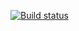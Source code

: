 [![Build status](https://ci.appveyor.com/api/projects/status/14fci0syj4sqfsmn?svg=true)](https://ci.appveyor.com/project/SergeiAnatolich/gradle-2-1-testing-web-interfaces)
